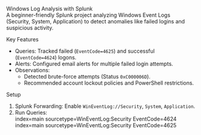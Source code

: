Windows Log Analysis with Splunk  
A beginner-friendly Splunk project analyzing Windows Event Logs (Security, System, Application) to detect anomalies like failed logins and suspicious activity.

 Key Features  
- Queries: Tracked failed (`EventCode=4625`) and successful (`EventCode=4624`) logons.  
- Alerts: Configured email alerts for multiple failed login attempts.  
- Observations:  
  - Detected brute-force attempts (Status `0xC000006D`).  
  - Recommended account lockout policies and PowerShell restrictions.  

 Setup  
1. Splunk Forwarding: Enable `WinEventLog://Security`, `System`, `Application`.  
2. Run Queries:  
   index=main sourcetype=WinEventLog:Security EventCode=4624
   index=main sourcetype=WinEventLog:Security EventCode=4625
